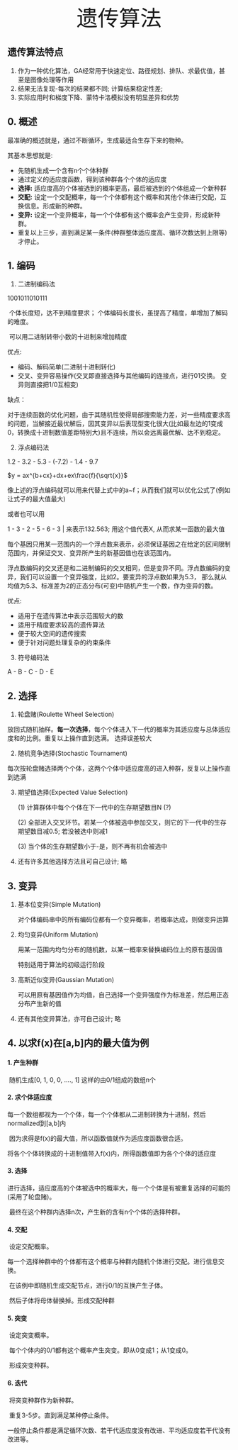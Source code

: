 <center><font size = 10>遗传算法</font></center>

## 遗传算法特点



1. 作为一种优化算法，GA经常用于快速定位、路径规划、排队、求最优值，甚至是图像处理等作用
2. 结果无法复现-每次的结果都不同; 计算结果稳定性差; 
3. 实际应用时和梯度下降、蒙特卡洛模拟没有明显差异和优势







## 0. 概述

最准确的概述就是，通过不断循环，生成最适合生存下来的物种。

其基本思想就是:

 - 先随机生成一个含有n个个体种群
 - 通过定义的适应度函数，得到该种群各个个体的适应度
 - **选择:** 适应度高的个体被选到的概率更高，最后被选到的个体组成一个新种群
 - **交配:** 设定一个交配概率，每一个个体都有这个概率和其他个体进行交配，互换信息。形成新的种群。
 - **变异:** 设定一个变异概率，每一个个体都有这个概率会产生变异，形成新种群。
 - 重复以上三步，直到满足某一条件(种群整体适应度高、循环次数达到上限等)才停止。







## 1. 编码

1. 二进制编码法

1001011010111

​	个体长度短，达不到精度要求； 个体编码长度长，虽提高了精度，单增加了解码的难度。

​	可以用二进制转带小数的十进制来增加精度

优点:

- 编码、解码简单(二进制十进制转化)
- 交叉、变异容易操作(交叉即直接选择与其他编码的连接点，进行01交换。 变异则直接把1/0互相变)

缺点：

​	对于连续函数的优化问题，由于其随机性使得局部搜索能力差，对一些精度要求高的问题，当解接近最优解后，因其变异以后表现型变化很大(比如最左边的1变成0，转换成十进制数值差距特别大)且不连续，所以会远离最优解、达不到稳定。



2. 浮点编码法

1.2 - 3.2 - 5.3 - (-7.2) - 1.4 - 9.7

$y = ax^{b+cx}+dx+ex\frac{f}{\sqrt{x}}$

像上述的浮点编码就可以用来代替上式中的a~f；从而我们就可以优化公式了(例如让式子的最大值最大)

或者也可以用

1 - 3 - 2 - 5 - 6 - 3 | 来表示132.563; 用这个值代表X, 从而求某一函数的最大值



​	每个基因只用某一范围内的一个浮点数来表示，必须保证基因之在给定的区间限制范围内，并保证交叉、变异所产生的新基因值也在该范围内。



​	浮点数编码的交叉还是和二进制编码的交叉相同，但是变异不同。浮点数编码的变异，我们可以设置一个变异强度，比如2。要变异的浮点数如果为5.3， 那么就从均值为5.3、标准差为2的正态分布(可变)中随机产生一个数，作为变异的数。



优点:

- 适用于在遗传算法中表示范围较大的数
- 适用于精度要求较高的遗传算法
- 便于较大空间的遗传搜索
- 便于针对问题处理复杂的约束条件



3. 符号编码法

A - B - C - D - E







## 2. 选择

1. 轮盘赌(Roulette Wheel Selection)

​	放回式随机抽样。**每一次选择**，每个个体进入下一代的概率为其适应度与总体适应度和的比例。重复以上操作直到选满。 选择误差较大

2. 随机竞争选择(Stochastic Tournament)

​	每次按轮盘赌选择两个个体，这两个个体中适应度高的进入种群，反复以上操作直到选满

3. 期望值选择(Expected Value Selection)

   (1) 计算群体中每个个体在下一代中的生存期望数目N (?)

   (2) 全部进入交叉环节。若某一个体被选中参加交叉，则它的下一代中的生存期望数目减0.5; 若没被选中则减1

   (3) 当个体的生存期望数小于-是，则不再有机会被选中

4. 还有许多其他选择方法且可自己设计; 略







## 3. 变异

1. 基本位变异(Simple Mutation)

   对个体编码串中的所有编码位都有一个变异概率，若概率达成，则做变异运算

2. 均匀变异(Uniform Mutation)

   用某一范围内均匀分布的随机数，以某一概率来替换编码位上的原有基因值

   特别适用于算法的初级运行阶段

3. 高斯近似变异(Gaussian Mutation)

   可以用原有基因值作为均值，自己选择一个变异强度作为标准差，然后用正态分布产生新的值

4. 还有其他变异算法，亦可自己设计; 略







## 4. 以求f(x)在[a,b]内的最大值为例


#### 1. 产生种群

​	随机生成[0, 1, 0, 0, ...., 1] 这样的由0/1组成的数组n个

#### 2. 求个体适应度

​	每一个数组都视为一个个体，每一个个体都从二进制转换为十进制，然后normalized到[a,b]内

​	因为求得是f(x)的最大值，所以函数值就作为适应度函数很合适。

​	将各个个体转换成的十进制值带入f(x)内，所得函数值即为各个个体的适应度

#### 3. 选择

​	进行选择，适应度高的个体被选中的概率大，每一个个体是有被重复选择的可能的(采用了轮盘赌)。

​	最终在这个种群内选择n次，产生新的含有n个个体的选择种群。

#### 4. 交配

​	设定交配概率。

​	每一个选择种群中的个体都有这个概率与种群内随机个体进行交配。进行信息交换。

​	在该例中即随机生成交配节点，进行0/1的互换产生子体。	

​	然后子体将母体替换掉。形成交配种群

#### 5. 突变

​	设定突变概率。

​	每个个体内的0/1都有这个概率产生突变。即从0变成1；从1变成0。

​	形成突变种群。

#### 6. 迭代

​	将突变种群作为新种群。	

​	重复3-5步。直到满足某种停止条件。

​	一般停止条件都是满足循环次数、若干代适应度没有改进、平均适应度若干代没有改进等。





























